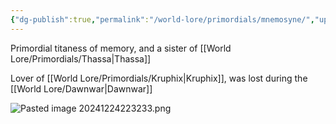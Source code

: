 ```yaml
---
{"dg-publish":true,"permalink":"/world-lore/primordials/mnemosyne/","updated":"2024-12-24T22:32:34.934-05:00"}
---
```


Primordial titaness of memory, and a sister of [[World Lore/Primordials/Thassa\|Thassa]]

Lover of [[World Lore/Primordials/Kruphix\|Kruphix]], was lost during the [[World Lore/Dawnwar\|Dawnwar]]

![Pasted image 20241224223233.png](/img/user/Images/Pasted%20image%2020241224223233.png)
